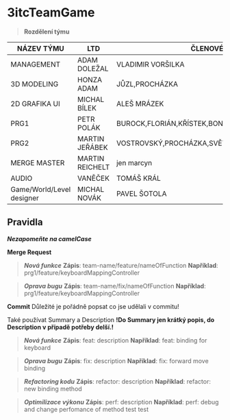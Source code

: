 # 3itcTeamGame

>**Rozdělení týmu**
>
|NÁZEV TÝMU|LTD|ČLENOVÉ|
|--|--|-|
|MANAGEMENT|ADAM DOLEŽAL|VLADIMIR VORŠILKA|
|3D MODELING|HONZA ADAM| JŮZL,PROCHÁZKA|
|2D GRAFIKA UI|MICHAL BÍLEK| ALEŠ MRÁZEK|
|PRG1|PETR POLÁK|BUROCK,FLORIÁN,KŘÍSTEK,BONDAR|
|PRG2|MARTIN JEŘÁBEK|VOSTROVSKÝ,PROCHÁZKA,SVĚTELSKÝ,MÁKA,POŠVIC|
|MERGE MASTER|MARTIN REICHELT|jen marcyn|
|AUDIO|VANĚČEK|TOMÁŠ KRÁL|
|Game/World/Level designer|MICHAL NOVÁK|PAVEL ŠOTOLA|

## Pravidla
***Nezapomeňte na camelCase***

**Merge Request**

>***Nová funkce***
> **Zápis**:  team-name/feature/nameOfFunction
> **Například**:  prg1/feature/keyboardMappingController


>***Oprava bugu***
> **Zápis**:  team-name/fix/nameOfFunction
> **Například**:  prg1/feature/keyboardMappingController


**Commit**
Důležité je pořádně popsat co jse udělali v commitu!

Také používat Summary a Description
**!Do Summary jen krátký popis, do Description v případě potřeby delší.!**

>***Nová funkce***
> **Zápis**:  feat: description
> **Například**:  feat: binding for keyboard


>***Oprava bugu***
> **Zápis**: fix: description
> **Například**:  fix:  forward move binding

>***Refactoring kodu***
> **Zápis**: refactor: description
> **Například**:  refactor: new binding method 

>***Optimilizace výkonu***
> **Zápis**: perf: description
> **Například**:  perf: debug and change perfomance of method
test
 test